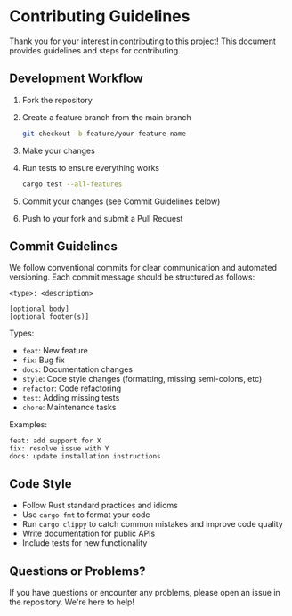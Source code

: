# Contributing Guidelines

Thank you for your interest in contributing to this project! This document provides guidelines and steps for contributing.

## Development Workflow

1. Fork the repository
2. Create a feature branch from the main branch

   ```bash
   git checkout -b feature/your-feature-name
   ```

3. Make your changes
4. Run tests to ensure everything works

   ```bash
   cargo test --all-features
   ```

5. Commit your changes (see Commit Guidelines below)
6. Push to your fork and submit a Pull Request

## Commit Guidelines

We follow conventional commits for clear communication and automated versioning. Each commit message should be structured as follows:

```
<type>: <description>

[optional body]
[optional footer(s)]
```

Types:

- `feat`: New feature
- `fix`: Bug fix
- `docs`: Documentation changes
- `style`: Code style changes (formatting, missing semi-colons, etc)
- `refactor`: Code refactoring
- `test`: Adding missing tests
- `chore`: Maintenance tasks

Examples:

```
feat: add support for X
fix: resolve issue with Y
docs: update installation instructions
```

## Code Style

- Follow Rust standard practices and idioms
- Use `cargo fmt` to format your code
- Run `cargo clippy` to catch common mistakes and improve code quality
- Write documentation for public APIs
- Include tests for new functionality

## Questions or Problems?

If you have questions or encounter any problems, please open an issue in the repository. We're here to help!
